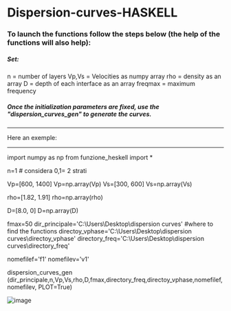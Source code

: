 # Dispersion-curves-HASKELL

### To launch the functions follow the steps below (the help of the functions will also help):

##### Set:
n     = number of layers
Vp,Vs = Velocities as numpy array
rho   = density as an array
D     = depth of each interface as an array
freqmax = maximum frequency

##### Once the initialization parameters are fixed, use the "dispersion_curves_gen" to generate the curves.
 ________________
 Here an exemple:
 ________________ 

import numpy as np
from funzione_heskell import *

n=1 # considera 0,1= 2 strati

Vp=[600, 1400]
Vp=np.array(Vp)
Vs=[300, 600]
Vs=np.array(Vs)

rho=[1.82, 1.91]
rho=np.array(rho)

D=[8.0, 0]
D=np.array(D)

fmax=50
dir_principale='C:\\Users\\Desktop\\dispersion curves' #where to find the functions
directoy_vphase='C:\\Users\\Desktop\\dispersion curves\\directoy_vphase'
directory_freq='C:\\Users\\Desktop\\dispersion curves\\directory_freq'

nomefilef='f1'
nomefilev='v1'

dispersion_curves_gen (dir_principale,n,Vp,Vs,rho,D,fmax,directory_freq,directoy_vphase,nomefilef,nomefilev, PLOT=True) 

![image](https://user-images.githubusercontent.com/108676675/200411255-301a2ebd-3cec-47b6-83f2-454d1cc86755.png)

